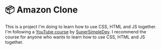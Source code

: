 # 📦 Amazon Clone

This is a project I'm doing to learn how to use CSS, HTML and JS together. I'm following a [YouTube course](https://www.youtube.com/watch?v=SBmSRK3feww) by [SuperSimpleDev](https://www.youtube.com/@SuperSimpleDev). I recommend the course for anyone who wants to learn how to use CSS, HTML and JS together.
